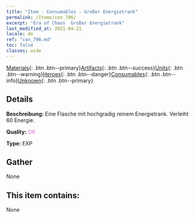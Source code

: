 ```yaml
---
title: "Item - Consumables - Großer Energietrank"
permalink: /Items/con_706/
excerpt: "Era of Chaos  Großer Energietrank"
last_modified_at: 2021-04-21
locale: de
ref: "con_706.md"
toc: false
classes: wide
---
```

 [Materials](/de/Items/){: .btn .btn--primary}[Artifacts](/de/Items/Artifacts/){: .btn .btn--success}[Units](/de/Items/Units/){: .btn .btn--warning}[Heroes](/de/Items/Heroes/){: .btn .btn--danger}[Consumables](/de/Items/Consumables/){: .btn .btn--info}[Unknown](/de/Items/Unknown/){: .btn .btn--primary}

## Details
 **Beschreibung:** Eine Flasche mit hochgradig reinem Energietrank. Verleiht 60 Energie.

 **Quality:** <span style="color: #DA70D6">OK</span>

 **Type:** EXP

## Gather

  None

## This item contains:

  None

